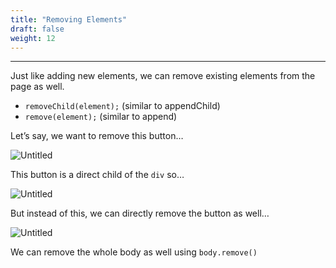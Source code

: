 ```yaml
---
title: "Removing Elements"
draft: false
weight: 12
---
```


---

Just like adding new elements, we can remove existing elements from the page as well.

- `removeChild(element);`     (similar to appendChild)
- `remove(element);`     (similar to append)

Let’s say, we want to remove this button…

![Untitled](../../../../images/notes/RemoveElements/1.png)

This button is a direct child of the `div` so…

![Untitled](../../../../images/notes/RemoveElements/2.png)

But instead of this, we can directly remove the button as well…

![Untitled](../../../../images/notes/RemoveElements/3.png)

We can remove the whole body as well using `body.remove()`